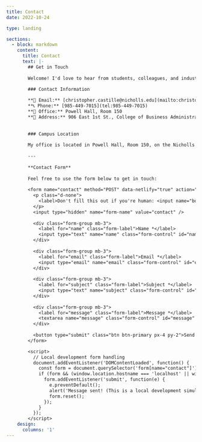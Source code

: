 ```yaml
---
title: Contact
date: 2022-10-24

type: landing

sections:
  - block: markdown
    content:
      title: Contact
      text: |-
        ## Get in Touch
        
        Welcome! I'd love to hear from students, colleagues, and industry partners who are interested in people analytics, research collaboration, or learning more about evidence-based management.

        ### Contact Information
        
        **📧 Email:** [christopher.castille@nicholls.edu](mailto:christopher.castille@nicholls.edu)  
        **📞 Phone:** [985-449-7015](tel:985-449-7015)  
        **📍 Office:** Powell Hall, Room 150  
        **🏫 Address:** 906 East 1st St., College of Business Administration, Thibodaux, LA 70301  
        
        
        ### Campus Location
        
        My office is located in Powell Hall, Room 150, on the Nicholls State University campus in Thibodaux, Louisiana. The campus is easily accessible and visitor parking is available.
        
        ---
        
        **Contact Form**
        
        Feel free to use the form below to get in touch:
        
        <form name="contact" method="POST" data-netlify="true" action="/thank-you" netlify-honeypot="bot-field" class="mt-4">
          <p class="d-none">
            <label>Don't fill this out if you're human: <input name="bot-field" /></label>
          </p>
          <input type="hidden" name="form-name" value="contact" />
          
          <div class="form-group mb-3">
            <label for="name" class="form-label">Name *</label>
            <input type="text" name="name" class="form-control" id="name" required>
          </div>
          
          <div class="form-group mb-3">
            <label for="email" class="form-label">Email *</label>
            <input type="email" name="email" class="form-control" id="email" required>
          </div>
          
          <div class="form-group mb-3">
            <label for="subject" class="form-label">Subject *</label>
            <input type="text" name="subject" class="form-control" id="subject" required>
          </div>
          
          <div class="form-group mb-3">
            <label for="message" class="form-label">Message *</label>
            <textarea name="message" class="form-control" id="message" rows="5" required placeholder="Tell me about your interest in people analytics, research collaboration, or any questions you have..."></textarea>
          </div>
          
          <button type="submit" class="btn btn-primary px-4 py-2">Send Message</button>
        </form>

        <script>
          // Local development form handling
          document.addEventListener('DOMContentLoaded', function() {
            const form = document.querySelector('form[name="contact"]');
            if (form && (window.location.hostname === 'localhost' || window.location.hostname === '127.0.0.1')) {
              form.addEventListener('submit', function(e) {
                e.preventDefault();
                alert('Message sent! (This is a local development simulation)');
                form.reset();
              });
            }
          });
        </script>
    design:
      columns: '1'
---
```

